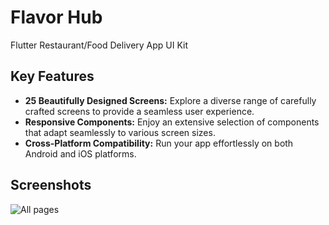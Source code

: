 # Flavor Hub 
Flutter Restaurant/Food Delivery App UI Kit

## Key Features

- **25 Beautifully Designed Screens:** Explore a diverse range of carefully crafted screens to provide a seamless user experience.
- **Responsive Components:** Enjoy an extensive selection of components that adapt seamlessly to various screen sizes.
- **Cross-Platform Compatibility:** Run your app effortlessly on both Android and iOS platforms.


## Screenshots

![All pages](/preview.png)


